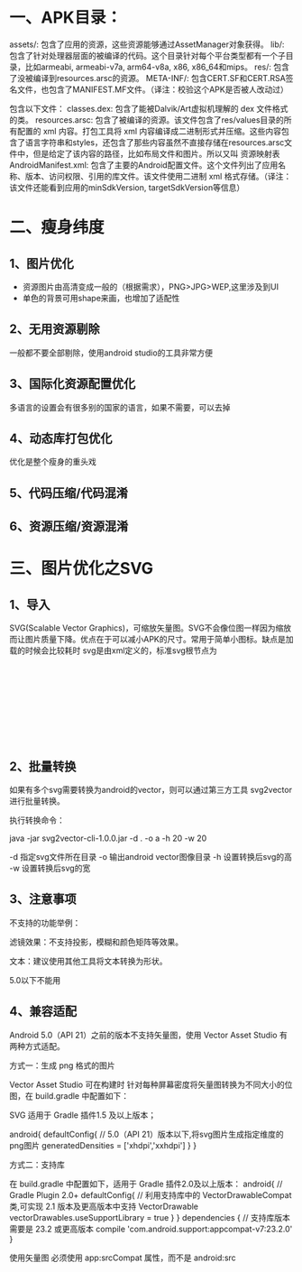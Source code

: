 # 一、APK目录：
assets/: 包含了应用的资源，这些资源能够通过AssetManager对象获得。
lib/: 包含了针对处理器层面的被编译的代码。这个目录针对每个平台类型都有一个子目录，比如armeabi, armeabi-v7a, arm64-v8a, x86, x86_64和mips。
res/: 包含了没被编译到resources.arsc的资源。
META-INF/: 包含CERT.SF和CERT.RSA签名文件，也包含了MANIFEST.MF文件。（译注：校验这个APK是否被人改动过）

包含以下文件：
classes.dex: 包含了能被Dalvik/Art虚拟机理解的 dex 文件格式的类。
resources.arsc: 包含了被编译的资源。该文件包含了res/values目录的所有配置的 xml 内容。打包工具将 xml 内容编译成二进制形式并压缩。这些内容包含了语言字符串和styles，还包含了那些内容虽然不直接存储在resources.arsc文件中，但是给定了该内容的路径，比如布局文件和图片。所以又叫 资源映射表
AndroidManifest.xml: 包含了主要的Android配置文件。这个文件列出了应用名称、版本、访问权限、引用的库文件。该文件使用二进制 xml 格式存储。（译注：该文件还能看到应用的minSdkVersion, targetSdkVersion等信息）

# 二、瘦身纬度
## 1、图片优化
  - 资源图片由高清变成一般的（根据需求），PNG>JPG>WEP,这里涉及到UI
  - 单色的背景可用shape来画，也增加了适配性
## 2、无用资源剔除
  一般都不要全部剔除，使用android studio的工具非常方便
 
## 3、国际化资源配置优化
  多语言的设置会有很多别的国家的语言，如果不需要，可以去掉
## 4、动态库打包优化
  优化是整个瘦身的重头戏
## 5、代码压缩/代码混淆
## 6、资源压缩/资源混淆

# 三、图片优化之SVG
 ## 1、导入
 SVG(Scalable Vector Graphics)，可缩放矢量图。SVG不会像位图一样因为缩放而让图片质量下降。优点在于可以减小APK的尺寸。常用于简单小图标。缺点是加载的时候会比较耗时
svg是由xml定义的，标准svg根节点为<svg>。
Android中只支持 <vector>，我们可以通过 
vector 将svg的根节点 <svg> 转换为 <vector>。在Android Studio中打开工程，在res目录中点击右键。
## 2、批量转换
  如果有多个svg需要转换为android的vector，则可以通过第三方工具 svg2vector 进行批量转换。
  
  执行转换命令：

java -jar svg2vector-cli-1.0.0.jar -d . -o a -h 20 -w 20 

-d 指定svg文件所在目录
-o 输出android vector图像目录
-h 设置转换后svg的高
-w 设置转换后svg的宽

 ## 3、注意事项
  
不支持的功能举例：

滤镜效果：不支持投影，模糊和颜色矩阵等效果。
  
文本：建议使用其他工具将文本转换为形状。
  
5.0以下不能用
  ## 4、兼容适配
  Android 5.0（API 21）之前的版本不支持矢量图，使用 Vector Asset Studio 有两种方式适配。
  
方式一：生成 png 格式的图片

Vector Asset Studio 可在构建时 针对每种屏幕密度将矢量图转换为不同大小的位图，在 build.gradle 中配置如下： 

SVG 适用于 Gradle 插件1.5 及以上版本；

android{
    defaultConfig{
        // 5.0（API 21）版本以下,将svg图片生成指定维度的png图片
        generatedDensities = ['xhdpi','xxhdpi']
    }
}
  
方式二：支持库

在 build.gradle 中配置如下，适用于 Gradle 插件2.0及以上版本：
android{
    // Gradle Plugin 2.0+
    defaultConfig{
        // 利用支持库中的 VectorDrawableCompat 类,可实现 2.1 版本及更高版本中支持 VectorDrawable
        vectorDrawables.useSupportLibrary = true
    }
}
dependencies {
  // 支持库版本需要是 23.2 或更高版本
  compile 'com.android.support:appcompat-v7:23.2.0'
}

使用矢量图 必须使用 app:srcCompat 属性，而不是 android:src


